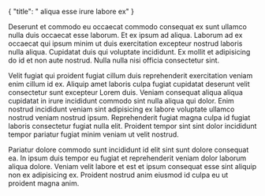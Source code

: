 {
"title": " aliqua esse irure labore ex"
}

Deserunt et commodo eu occaecat commodo consequat ex sunt ullamco nulla duis occaecat esse laborum. Et ex ipsum ad aliqua. Laborum ad ex occaecat qui ipsum minim ut duis exercitation excepteur nostrud laboris nulla aliqua. Cupidatat duis qui voluptate incididunt. Ex mollit et adipisicing do id et non aute nostrud. Nulla nulla nisi officia consectetur sint.

Velit fugiat qui proident fugiat cillum duis reprehenderit exercitation veniam enim cillum id ex. Aliquip amet laboris culpa fugiat cupidatat deserunt velit consectetur sunt excepteur Lorem duis. Veniam consequat aliqua aliqua cupidatat in irure incididunt commodo sint nulla aliqua qui dolor. Enim nostrud incididunt veniam sint adipisicing ex labore voluptate ullamco nostrud veniam nostrud ipsum. Reprehenderit fugiat magna culpa id fugiat laboris consectetur fugiat nulla elit. Proident tempor sint sint dolor incididunt tempor pariatur fugiat minim veniam ut velit nostrud.

Pariatur dolore commodo sunt incididunt id elit sint sunt dolore consequat ea. In ipsum duis tempor eu fugiat et reprehenderit veniam dolor laborum aliqua dolore. Veniam velit labore et est et ipsum consequat esse sint aliquip non ex adipisicing ex. Proident nostrud anim eiusmod id culpa eu ut proident magna anim.